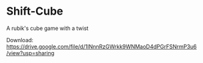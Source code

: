 # Shift-Cube
A rubik's cube game with a twist

Download: https://drive.google.com/file/d/1INnnRzGWrkk9WNMaoD4dPGrFSNrmP3u6/view?usp=sharing
